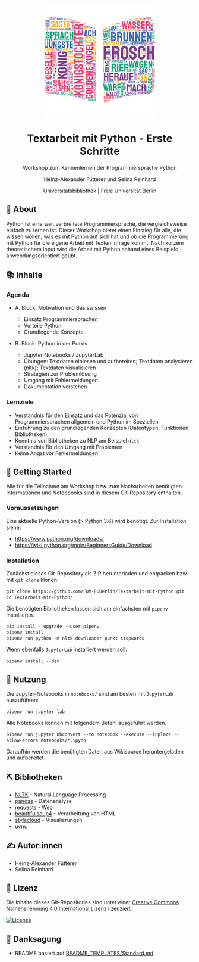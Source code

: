 <p align="center">
  <a href="" rel="noopener">
 <img width=300px height=300px src="data/images/frog-wordcloud.png" alt="Project logo"></a>
</p>

<h1 align="center">Textarbeit mit Python - Erste Schritte</h1>
<p align="center">Workshop zum Kennenlernen der Programmiersprache Python</p>

<p align="center">Heinz-Alexander Fütterer und Selina Reinhard</p>
<p align="center">Universitätsbibliothek | Freie Universität Berlin</p>

## 🧐 About <a name="about"></a>

Python ist eine weit verbreitete Programmiersprache, die vergleichsweise einfach zu lernen ist. Dieser Workshop bietet einen Einstieg für alle, die wissen wollen, was es mit Python auf sich hat und ob die Programmierung mit Python für die eigene Arbeit mit Texten infrage kommt. Nach kurzem theoretischem Input wird die Arbeit mit Python anhand eines Beispiels anwendungsorientiert geübt.

## 📚 Inhalte <a name="contents"></a>

### Agenda

- A. Block: Motivation und Basiswissen
  - Einsatz Programmiersprachen
  - Vorteile Python
  - Grundlegende Konzepte

- B. Block: Python in der Praxis
  - Jupyter Notebooks / JupyterLab
  - Übungen: Textdaten einlesen und aufbereiten; Textdaten analysieren (nltk); Textdaten visualisieren
  - Strategien zur Problemlösung
  - Umgang mit Fehlermeldungen
  - Dokumentation verstehen

### Lernziele
- Verständnis für den Einsatz und das Potenzial von Programmiersprachen allgemein und Python im Speziellen
- Einführung zu den grundlegenden Konzepten (Datentypen, Funktionen, Bibliotheken)
- Kenntnis von Bibliotheken zu NLP am Beispiel `nltk`
- Verständnis für den Umgang mit Problemen
- Keine Angst vor Fehlermeldungen

## 🏁 Getting Started <a name="getting_started"></a>

Alle für die Teilnahme am Workshop bzw. zum Nacharbeiten benötigten Informationen und Noteboooks sind in diesem Git-Repository enthalten.

### Voraussetzungen

Eine aktuelle Python-Version (> Python 3.6) wird benötigt. Zur Installation siehe:
- https://www.python.org/downloads/
- https://wiki.python.org/moin/BeginnersGuide/Download

### Installation
Zunächst dieses Git-Repository als ZIP herunterladen und entpacken bzw. mit `git clone` klonen:
```
git clone https://github.com/FDM-FUBerlin/Textarbeit-mit-Python.git
cd Textarbeit-mit-Python/
```

Die benötigten Bibliotheken lassen sich am einfachsten mit `pipenv` installieren.
```
pip install --upgrade --user pipenv
pipenv install
pipenv run python -m nltk.downloader punkt stopwords
```

Wenn ebenfalls `JupyterLab` installiert werden soll:

```
pipenv install --dev
```

## 🎈 Nutzung <a name="usage"></a>
Die Jupyter-Notebooks in `notebooks/` sind am besten mit `JupyterLab` auszuführen:

```
pipenv run jupyter lab
```

Alle Notebooks können mit folgendem Befehl ausgeführt werden.
```
pipenv run jupyter nbconvert --to notebook --execute --inplace --allow-errors notebooks/*.ipynb
```
Daraufhin werden die benötigten Daten aus Wikisource heruntergeladen und aufbereitet.

## ⛏️ Bibliotheken <a name="built_using"></a>
- [NLTK](https://www.nltk.org/) - Natural Language Processing
- [pandas](https://pandas.pydata.org/) - Datenanalyse
- [requests](https://docs.python-requests.org/en/latest/) - Web
- [beautifulsoup4](https://www.crummy.com/software/BeautifulSoup/bs4/doc/) - Verarbeitung von HTML
- [stylecloud](https://github.com/minimaxir/stylecloud) - Visualierungen
- uvm.

## ✍️ Autor:innen <a name="authors"></a>
- Heinz-Alexander Fütterer
- Selina Reinhard

## 📜 Lizenz <a name="license"></a>
Die Inhalte dieses Git-Repositories sind unter einer [Creative Commons Namensnennung 4.0 International Lizenz](https://creativecommons.org/licenses/by/4.0/) lizenziert.

[![License](https://mirrors.creativecommons.org/presskit/buttons/88x31/svg/by.svg)](https://creativecommons.org/licenses/by/4.0/)

## 🎉 Danksagung <a name="acknowledgement"></a>
- README basiert auf [README_TEMPLATES/Standard.md](https://github.com/kylelobo/The-Documentation-Compendium/blob/master/en/README_TEMPLATES/Standard.md)
